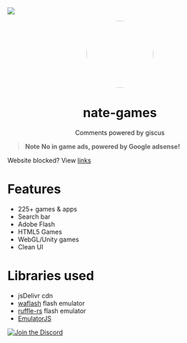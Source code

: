 <img align="center" src="https://img.shields.io/github/repo-size/nate-games/nate-games.xyz">
<p align="center">
<kbd>
<a href="https://nate-games.xyz">
<img style="border-radius:50%" height="150px" src="https://raw.githubusercontent.com/nate-games/nate-games.github.io/main/favicon.ico"></a>
</kbd>
</p>

<h1 align="center">nate-games</h1>
<p align="center">Comments powered by giscus</p>

> **Note**
> **No in game ads, powered by Google adsense!**

Website blocked? View [links](https://github.com/nate-games/nate-games.github.io/wiki/URLS)


# Features
- 225+ games & apps
- Search bar
- Adobe Flash
- HTML5 Games
- WebGL/Unity games
- Clean UI

# Libraries used
- jsDelivr cdn
- [waflash](https://github.com/nate-games/waflash) flash emulator
- [ruffle-rs](https://ruffle.rs/) flash emulator
- [EmulatorJS](https://github.com/EmulatorJS/EmulatorJS)

<a href="https://discord.gg/9mJcqwZ2a5"><img src="https://invidget.switchblade.xyz/9mJcqwZ2a5?theme=dark" alt="Join the Discord"/></a>